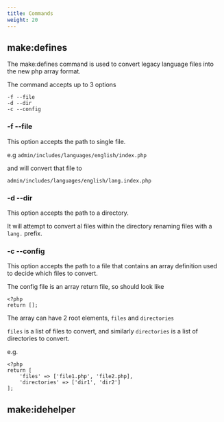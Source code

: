 ```yaml
---
title: Commands
weight: 20
---
```


## make:defines

The make:defines command is used to convert legacy language files into the new php array format.

The command accepts up to 3 options 

    -f --file 
    -d --dir
    -c --config
    
    
### -f --file

This option accepts the path to  single file. 

e.g `admin/includes/languages/english/index.php`

and will convert that file to 

`admin/includes/languages/english/lang.index.php`

### -d --dir

This option accepts the path to a directory.

It will attempt to convert al files within the directory renaming files with a `lang.`
prefix.

### -c --config

This option accepts the path to a file that contains an array definition used to decide 
which files to convert.

The config file is an array return file, so should look like 

    <?php 
    return [];
    
    
The array can have 2 root elements, `files` and `directories`

`files` is a list of files to convert, and similarly `directories` is a list of directories to convert.

e.g. 

    <?php 
    return [
        'files' => ['file1.php', 'file2.php],
        'directories' => ['dir1', 'dir2']
    ];

## make:idehelper
